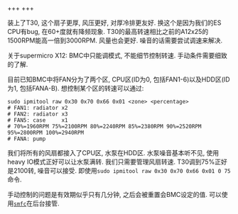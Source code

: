+++
+++

装上了T30, 这个扇子更厚, 风压更好, 对厚冷排更友好. 换这个是因为我们的ES CPU有bug, 在60+度就有降频现象. T30的最高转速相比之前的A12x25的1500RPM能高一倍到3000RPM. 风量也会更好. 噪音的话需要尝试调速来解决.

关于supermicro X12: BMC中只能调模式, 不能细节控制转速. 手动条件需要细致的了解.

目前已知BMC中将FAN分为了两个区, CPU区(ID为0, 包括FAN1-6)以及HDD区(ID为1, 包括FANA-B). 想控制某个区的转速可以通过:

```shell
sudo ipmitool raw 0x30 0x70 0x66 0x01 <zone> <percentage>
# FAN1: radiator x2
# FAN2: radiator x3
# FAN5: case     x1
# 70%=1960RPM 75%=2100RPM 80%=2240RPM 85%=2380RPM 90%=2520RPM 95%=2800RPM 100%=2940RPM
# FANA: pump
```

我们将所有的风扇都接入了CPU区, 水泵在HDD区. 水泵噪音基本听不见, 使用heavy IO模式正好可以让水泵满转. 我们只需要管理风扇转速. T30调到75%正好是2100转, 噪音可以接受. 即使用`sudo ipmitool raw 0x30 0x70 0x66 0x01 0 75`命令.

手动控制的问题是有效期似乎只有几分钟, 之后会被重置会BMC设定的值. 可以使用[`smfc`](https://github.com/petersulyok/smfc)在后台接管.

